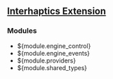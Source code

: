 ## [Interhaptics Extension](home)

### Modules
* ${module.engine_control}
* ${module.engine_events}
* ${module.providers}
* ${module.shared_types}